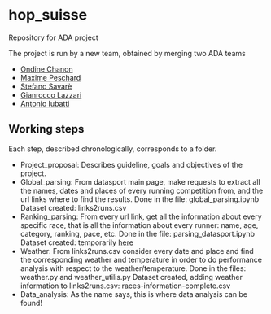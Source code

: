 # hop_suisse
Repository for ADA project

The project is run by a new team, obtained by merging two ADA teams 


- [Ondine Chanon](https://github.com/ochanon)
- [Maxime Peschard](https://github.com/maximepeschard)
- [Stefano Savarè](https://github.com/deatinor)
- [Gianrocco Lazzari](https://github.com/ggrrll)
- [Antonio Iubatti](https://github.com/antonioiubatti93)


## Working steps

Each step, described chronologically, corresponds to a folder. 
* Project_proposal: Describes guideline, goals and objectives of the project.
* Global_parsing: From datasport main page, make requests to extract all the names, dates and places of every running competition from, and the url links where to find the results.
    Done in the file: global_parsing.ipynb
    Dataset created: links2runs.csv
* Ranking_parsing: From every url link, get all the information about every specific race, that is all the information about every runner: name, age, category, ranking, pace, etc.
    Done in the file: parsing_datasport.ipynb
    Dataset created: temporarily [here](https://www.dropbox.com/s/tt9z5bik6uqndbz/full_database.csv?dl=0)
* Weather: From links2runs.csv consider every date and place and find the corresponding weather and temperature in order to do performance analysis with respect to the weather/temperature.
    Done in the files: weather.py and weather_utilis.py
    Dataset created, adding weather information to links2runs.csv: races-information-complete.csv
* Data_analysis: As the name says, this is where data analysis can be found!
